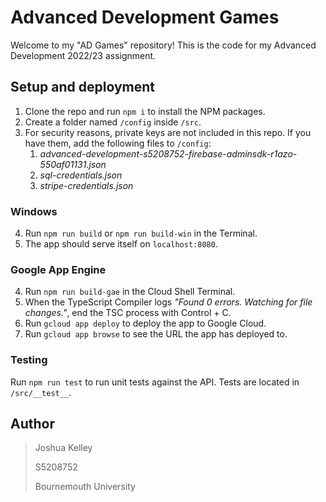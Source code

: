 # Advanced Development Games

Welcome to my "AD Games" repository! This is the code for my Advanced Development 2022/23 assignment.

## Setup and deployment

1. Clone the repo and run `npm i` to install the NPM packages.
2. Create a folder named `/config` inside `/src`.
3. For security reasons, private keys are not included in this repo. If you have them, add the following files to `/config`:
    1. *advanced-development-s5208752-firebase-adminsdk-r1azo-550af01131.json*
    2. *sql-credentials.json*
    3. *stripe-credentials.json*

### Windows
4. Run `npm run build` or `npm run build-win` in the Terminal.
5. The app should serve itself on `localhost:8080`. 

### Google App Engine
4. Run `npm run build-gae` in the Cloud Shell Terminal.
5. When the TypeScript Compiler logs *"Found 0 errors. Watching for file changes."*, end the TSC process with Control + C.
6. Run `gcloud app deploy` to deploy the app to Google Cloud.
7. Run `gcloud app browse` to see the URL the app has deployed to.

### Testing
Run `npm run test` to run unit tests against the API. Tests are located in `/src/__test__`.

## Author
> Joshua Kelley
>
> S5208752
>
> Bournemouth University